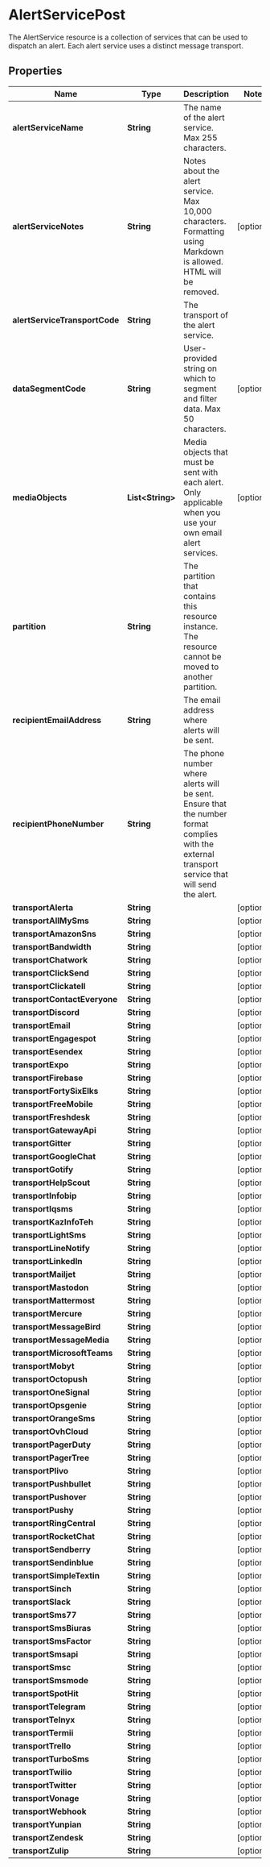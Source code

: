 

# AlertServicePost

The AlertService resource is a collection of services that can be used to dispatch an alert. Each alert service uses a distinct message transport.

## Properties

| Name | Type | Description | Notes |
|------------ | ------------- | ------------- | -------------|
|**alertServiceName** | **String** | The name of the alert service. Max 255 characters. |  |
|**alertServiceNotes** | **String** | Notes about the alert service. Max 10,000 characters. Formatting using Markdown is allowed. HTML will be removed. |  [optional] |
|**alertServiceTransportCode** | **String** | The transport of the alert service. |  |
|**dataSegmentCode** | **String** | User-provided string on which to segment and filter data. Max 50 characters. |  [optional] |
|**mediaObjects** | **List&lt;String&gt;** | Media objects that must be sent with each alert. Only applicable when you use your own email alert services. |  [optional] |
|**partition** | **String** | The partition that contains this resource instance. The resource cannot be moved to another partition. |  |
|**recipientEmailAddress** | **String** | The email address where alerts will be sent. |  |
|**recipientPhoneNumber** | **String** | The phone number where alerts will be sent. Ensure that the number format complies with the external transport service that will send the alert. |  |
|**transportAlerta** | **String** |  |  [optional] |
|**transportAllMySms** | **String** |  |  [optional] |
|**transportAmazonSns** | **String** |  |  [optional] |
|**transportBandwidth** | **String** |  |  [optional] |
|**transportChatwork** | **String** |  |  [optional] |
|**transportClickSend** | **String** |  |  [optional] |
|**transportClickatell** | **String** |  |  [optional] |
|**transportContactEveryone** | **String** |  |  [optional] |
|**transportDiscord** | **String** |  |  [optional] |
|**transportEmail** | **String** |  |  [optional] |
|**transportEngagespot** | **String** |  |  [optional] |
|**transportEsendex** | **String** |  |  [optional] |
|**transportExpo** | **String** |  |  [optional] |
|**transportFirebase** | **String** |  |  [optional] |
|**transportFortySixElks** | **String** |  |  [optional] |
|**transportFreeMobile** | **String** |  |  [optional] |
|**transportFreshdesk** | **String** |  |  [optional] |
|**transportGatewayApi** | **String** |  |  [optional] |
|**transportGitter** | **String** |  |  [optional] |
|**transportGoogleChat** | **String** |  |  [optional] |
|**transportGotify** | **String** |  |  [optional] |
|**transportHelpScout** | **String** |  |  [optional] |
|**transportInfobip** | **String** |  |  [optional] |
|**transportIqsms** | **String** |  |  [optional] |
|**transportKazInfoTeh** | **String** |  |  [optional] |
|**transportLightSms** | **String** |  |  [optional] |
|**transportLineNotify** | **String** |  |  [optional] |
|**transportLinkedIn** | **String** |  |  [optional] |
|**transportMailjet** | **String** |  |  [optional] |
|**transportMastodon** | **String** |  |  [optional] |
|**transportMattermost** | **String** |  |  [optional] |
|**transportMercure** | **String** |  |  [optional] |
|**transportMessageBird** | **String** |  |  [optional] |
|**transportMessageMedia** | **String** |  |  [optional] |
|**transportMicrosoftTeams** | **String** |  |  [optional] |
|**transportMobyt** | **String** |  |  [optional] |
|**transportOctopush** | **String** |  |  [optional] |
|**transportOneSignal** | **String** |  |  [optional] |
|**transportOpsgenie** | **String** |  |  [optional] |
|**transportOrangeSms** | **String** |  |  [optional] |
|**transportOvhCloud** | **String** |  |  [optional] |
|**transportPagerDuty** | **String** |  |  [optional] |
|**transportPagerTree** | **String** |  |  [optional] |
|**transportPlivo** | **String** |  |  [optional] |
|**transportPushbullet** | **String** |  |  [optional] |
|**transportPushover** | **String** |  |  [optional] |
|**transportPushy** | **String** |  |  [optional] |
|**transportRingCentral** | **String** |  |  [optional] |
|**transportRocketChat** | **String** |  |  [optional] |
|**transportSendberry** | **String** |  |  [optional] |
|**transportSendinblue** | **String** |  |  [optional] |
|**transportSimpleTextin** | **String** |  |  [optional] |
|**transportSinch** | **String** |  |  [optional] |
|**transportSlack** | **String** |  |  [optional] |
|**transportSms77** | **String** |  |  [optional] |
|**transportSmsBiuras** | **String** |  |  [optional] |
|**transportSmsFactor** | **String** |  |  [optional] |
|**transportSmsapi** | **String** |  |  [optional] |
|**transportSmsc** | **String** |  |  [optional] |
|**transportSmsmode** | **String** |  |  [optional] |
|**transportSpotHit** | **String** |  |  [optional] |
|**transportTelegram** | **String** |  |  [optional] |
|**transportTelnyx** | **String** |  |  [optional] |
|**transportTermii** | **String** |  |  [optional] |
|**transportTrello** | **String** |  |  [optional] |
|**transportTurboSms** | **String** |  |  [optional] |
|**transportTwilio** | **String** |  |  [optional] |
|**transportTwitter** | **String** |  |  [optional] |
|**transportVonage** | **String** |  |  [optional] |
|**transportWebhook** | **String** |  |  [optional] |
|**transportYunpian** | **String** |  |  [optional] |
|**transportZendesk** | **String** |  |  [optional] |
|**transportZulip** | **String** |  |  [optional] |



